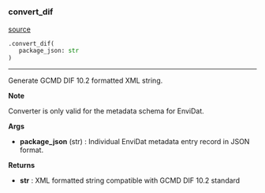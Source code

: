 #

### convert_dif

[source](https://github.com/EnviDat/envidat-python-utils/blob/main/../envidat/converters/dif_converter.py/#L16)

```python
.convert_dif(
   package_json: str
)
```

---

Generate GCMD DIF 10.2 formatted XML string.

**Note**

Converter is only valid for the metadata schema for EnviDat.

**Args**

- **package_json** (str) : Individual EnviDat metadata entry record in JSON format.

**Returns**

- **str** : XML formatted string compatible with GCMD DIF 10.2 standard

